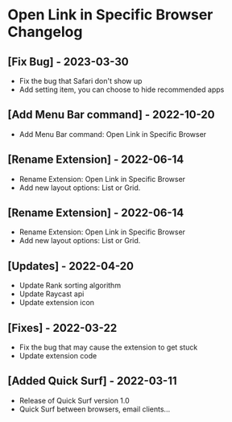 # Open Link in Specific Browser Changelog

## [Fix Bug] - 2023-03-30

- Fix the bug that Safari don't show up
- Add setting item, you can choose to hide recommended apps

## [Add Menu Bar command] - 2022-10-20

- Add Menu Bar command: Open Link in Specific Browser

## [Rename Extension] - 2022-06-14

- Rename Extension: Open Link in Specific Browser
- Add new layout options: List or Grid.

## [Rename Extension] - 2022-06-14

- Rename Extension: Open Link in Specific Browser
- Add new layout options: List or Grid.

## [Updates] - 2022-04-20

- Update Rank sorting algorithm
- Update Raycast api
- Update extension icon

## [Fixes] - 2022-03-22

- Fix the bug that may cause the extension to get stuck
- Update extension code

## [Added Quick Surf] - 2022-03-11

- Release of Quick Surf version 1.0
- Quick Surf between browsers, email clients...
